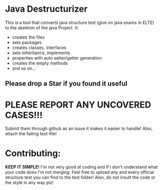 # Java Destructurizer
This is a tool that converts java structure test (give on java exams in ELTE) to the skeleton of the java Project. It:
  - creates the files
  - sets packages
  - creates classes, interfaces
  - sets inheritance, implements
  - properties with auto setter/getter generation
  -  creates the empty methods
  -  and so on...

## Please drop a __Star__ if you found it useful

# PLEASE REPORT ANY UNCOVERED CASES!!!
Submit them through github as an issue it makes it easier to handle!
Also, attach the failing test-file!

# Contributing:
__KEEP IT SIMPLE!__ I'm not very good at coding and if I don't understand what your code does I'm not merging.
Feel free to upload any and every official structure test you can find to the test folder!
Also, do not insult the code or the style in any way plz!
